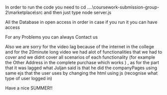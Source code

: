 In order to run the code you need to cd ....\coursework-submission-group-2\marketplace\src and then just type node server.js

All the Database in open access in order in case if you run it you can have access

For any Problems you can always Contact us

Also we are sorry for the video lag because of the internet in the college and for the 20minute long video we had alot of functionalities that we had to cover 
and we didnt cover all scenarios of each functionality (for example the Other Address in the complete purchase which works ) , as for the part that it was lagged
what Juljan said is that he did the companyPages using same ejs that the user uses by changing the html using js (recognise what type of user logged in)

Have a nice SUMMER!!
